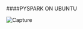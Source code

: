 ####PYSPARK ON UBUNTU

![Capture](https://github.com/user-attachments/assets/1bd5edf1-f265-4ce6-a183-f0212987ecec)
